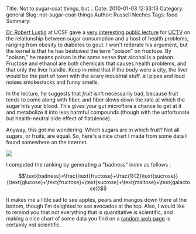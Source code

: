 Title: Not to sugar-coat things, but...
Date: 2010-01-03 12:33:13
Category: general
Slug: not-sugar-coat-things
Author: Russell Neches
Tags: food
Summary: 


[Dr. Robert Lustig](http://www.chc.ucsf.edu/coast/faculty_lustig.htm%0A)
at UCSF gave a [very interesting public
lecture](%0Ahttp://www.youtube.com/watch?v=dBnniua6-oM) for
[UCTV](http://www.uctv.tv/) on the relationship between sugar
consumption and a host of health problems, ranging from obesity to
diabetes to gout. I won't reiterate his argument, but the kernel is that
he has bestowed the term "poison" on fructose. By "poison," he means
poison in the same sense that alcohol is a poison. Fructose and ethanol
are both chemicals that causes health problems, and that only the liver
handle. Keep in mind that if the body were a city, the liver would be
the part of town with the scary industrial stuff, all pipes and loud
noises smokestacks and funny smells.

In the lecture, he suggests that *fruit* isn't necessarily bad, because
fruit tends to come along with fiber, and fiber slows down the rate at
which the sugar hits your blood. This gives your gut microflora a chance
to get at it and metabolize it into less harmful compounds (though with
the unfortunate but health-neutral side effect of flatulence).

Anyway, this got me wondering. Which sugars are in which fruit? Not all
sugars, or fruits, are equal. So, here's a nice chart I made from some
data I found somewhere on the internet.

![](http://vort.org/media/images/fruit_sugars.png)

I computed the ranking by generating a "badness" index as follows :

$$\text{badness}=\frac{\text{fructose}+\frac{1}{2}\text{sucrose}}{\text{glucose}+\text{fructose}+\text{sucrose}+\text{maltose}+\text{galactose}}$$

It makes me a little sad to see apples, pears and mangos down there at
the bottom, though I'm delighted to see avocados at the top. Also, I
would like to remind you that not everything that is quantitative is
scientific, and making a nice chart of some data you find on a [random
web
page](http://www.thepaleodiet.com/nutritional_tools/fruits_table.html)
is certainly not scientific.
